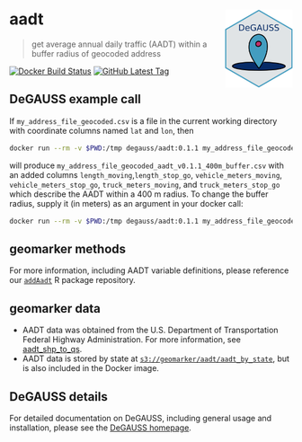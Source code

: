 # aadt <a href='https://degauss.org'><img src='https://github.com/degauss-org/degauss_template/raw/master/DeGAUSS_hex.png' align='right' height='138.5' /></a>

> get average annual daily traffic (AADT) within a buffer radius of geocoded address

[![Docker Build Status](https://img.shields.io/docker/automated/degauss/aadt)](https://hub.docker.com/repository/docker/degauss/aadt/tags)
[![GitHub Latest Tag](https://img.shields.io/github/v/tag/degauss-org/aadt)](https://github.com/degauss-org/aadt/releases)

## DeGAUSS example call

If `my_address_file_geocoded.csv` is a file in the current working directory with coordinate columns named `lat` and `lon`, then

```sh
docker run --rm -v $PWD:/tmp degauss/aadt:0.1.1 my_address_file_geocoded.csv
```

will produce `my_address_file_geocoded_aadt_v0.1.1_400m_buffer.csv` with an added columns `length_moving`,`length_stop_go`, `vehicle_meters_moving`, `vehicle_meters_stop_go`, `truck_meters_moving`, and `truck_meters_stop_go` which describe the AADT within a 400 m radius. To change the buffer radius, supply it (in meters) as an argument in your docker call: 

```sh
docker run --rm -v $PWD:/tmp degauss/aadt:0.1.1 my_address_file_geocoded.csv 500
```

## geomarker methods

For more information, including AADT variable definitions, please reference our [`addAadt`](https://github.com/geomarker-io/addAadtData) R package repository.

## geomarker data

- AADT data was obtained from the U.S. Department of Transportation Federal Highway Administration. For more information, see [aadt_shp_to_qs](https://github.com/geomarker-io/aadt_shp_to_qs).
- AADT data is stored by state at [`s3://geomarker/aadt/aadt_by_state`](https://geomarker.s3.us-east-2.amazonaws.com/geomarker/aadt/aadt_by_state), but is also included in the Docker image.

## DeGAUSS details

For detailed documentation on DeGAUSS, including general usage and installation, please see the [DeGAUSS homepage](https://degauss.org).
